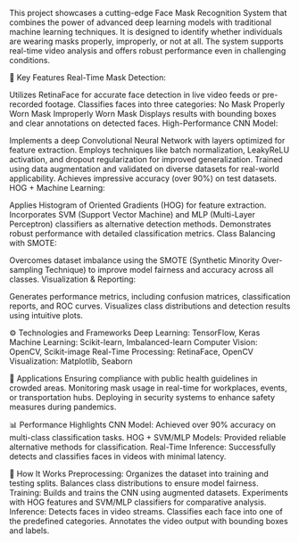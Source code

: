This project showcases a cutting-edge Face Mask Recognition System that combines the power of advanced deep learning models with traditional machine learning techniques. It is designed to identify whether individuals are wearing masks properly, improperly, or not at all. The system supports real-time video analysis and offers robust performance even in challenging conditions.

🚀 Key Features
Real-Time Mask Detection:

Utilizes RetinaFace for accurate face detection in live video feeds or pre-recorded footage.
Classifies faces into three categories:
No Mask
Properly Worn Mask
Improperly Worn Mask
Displays results with bounding boxes and clear annotations on detected faces.
High-Performance CNN Model:

Implements a deep Convolutional Neural Network with layers optimized for feature extraction.
Employs techniques like batch normalization, LeakyReLU activation, and dropout regularization for improved generalization.
Trained using data augmentation and validated on diverse datasets for real-world applicability.
Achieves impressive accuracy (over 90%) on test datasets.
HOG + Machine Learning:

Applies Histogram of Oriented Gradients (HOG) for feature extraction.
Incorporates SVM (Support Vector Machine) and MLP (Multi-Layer Perceptron) classifiers as alternative detection methods.
Demonstrates robust performance with detailed classification metrics.
Class Balancing with SMOTE:

Overcomes dataset imbalance using the SMOTE (Synthetic Minority Over-sampling Technique) to improve model fairness and accuracy across all classes.
Visualization & Reporting:

Generates performance metrics, including confusion matrices, classification reports, and ROC curves.
Visualizes class distributions and detection results using intuitive plots.




⚙️ Technologies and Frameworks
Deep Learning: TensorFlow, Keras
Machine Learning: Scikit-learn, Imbalanced-learn
Computer Vision: OpenCV, Scikit-image
Real-Time Processing: RetinaFace, OpenCV
Visualization: Matplotlib, Seaborn


🎯 Applications
Ensuring compliance with public health guidelines in crowded areas.
Monitoring mask usage in real-time for workplaces, events, or transportation hubs.
Deploying in security systems to enhance safety measures during pandemics.



📊 Performance Highlights
CNN Model: Achieved over 90% accuracy on multi-class classification tasks.
HOG + SVM/MLP Models: Provided reliable alternative methods for classification.
Real-Time Inference: Successfully detects and classifies faces in videos with minimal latency.


🔧 How It Works
Preprocessing:
Organizes the dataset into training and testing splits.
Balances class distributions to ensure model fairness.
Training:
Builds and trains the CNN using augmented datasets.
Experiments with HOG features and SVM/MLP classifiers for comparative analysis.
Inference:
Detects faces in video streams.
Classifies each face into one of the predefined categories.
Annotates the video output with bounding boxes and labels.
